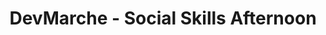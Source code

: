 ---
layout: event
status: 'done'
title: "DevMarche - Social Skills Afternoon"
location: "Ancona"
language: "Italian"
eventurl: "http://lanyrd.com/2016/socialdev/"
calendar:
  start: "2016-07-22T14:00:00"
sessions:
- title: "Croce e delizia: storia di un lavoratore remoto."
  abstract: "Lavoro da remoto, come Solution Architect, per Particular Software; Il lavoro da remoto è fantastico, porta tanta autonomia nella mia vita quotidiana, il problema è che più il team dispersed cresce più la frizione quotidiana aumenta. Obiettivo di questa sessione è rivelare come lavoriamo internamente in Particular Software, come gestiamo la quotidianità, la comunicazione e gli obiettivi di lungo periodo in un'azienda i cui dipendenti sono dispersi su 17 time zone."
  url: http://lanyrd.com/2016/socialdev/sfdgfh/
  slides: http://www.slideshare.net/mauroservienti/croce-e-delizia-del-lavoro-remoto
  recording: https://vimeo.com/176778929
tags:
- Organizations
---